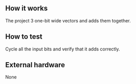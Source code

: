 <!---

This file is used to generate your project datasheet. Please fill in the information below and delete any unused
sections.

You can also include images in this folder and reference them in the markdown. Each image must be less than
512 kb in size, and the combined size of all images must be less than 1 MB.
-->

## How it works

The project 3 one-bit wide vectors and adds them together.

## How to test

Cycle all the input bits and verify that it adds correctly.

## External hardware

None
